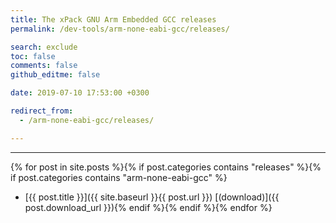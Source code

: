 ```yaml
---
title: The xPack GNU Arm Embedded GCC releases
permalink: /dev-tools/arm-none-eabi-gcc/releases/

search: exclude
toc: false
comments: false
github_editme: false

date: 2019-07-10 17:53:00 +0300

redirect_from:
  - /arm-none-eabi-gcc/releases/

---
```


___
{% for post in site.posts %}{% if post.categories contains "releases" %}{% if post.categories contains "arm-none-eabi-gcc" %}
* [{{ post.title }}]({{ site.baseurl }}{{ post.url }}) [(download)]({{ post.download_url }}){% endif %}{% endif %}{% endfor %}
